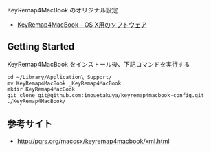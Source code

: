 KeyRemap4MacBook のオリジナル設定
* [KeyRemap4MacBook - OS X用のソフトウェア](http://pqrs.org/macosx/keyremap4macbook/index.html.ja)

## Getting Started
KeyRemap4MacBook をインストール後、下記コマンドを実行する
```
cd ~/Library/Application\ Support/
mv KeyRemap4MacBook _KeyRemap4MacBook
mkdir KeyRemap4MacBook
git clone git@github.com:inouetakuya/keyremap4macbook-config.git ./KeyRemap4MacBook/
```

## 参考サイト
* http://pqrs.org/macosx/keyremap4macbook/xml.html

